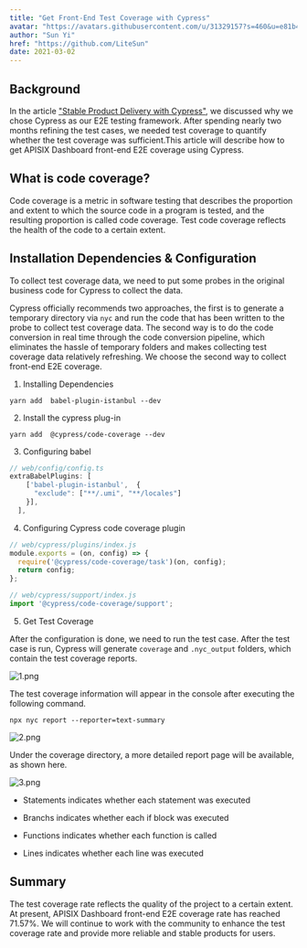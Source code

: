 ```yaml
---
title: "Get Front-End Test Coverage with Cypress"
avatar: "https://avatars.githubusercontent.com/u/31329157?s=460&u=e81b4bb4db2be162c1fcac6d188f5b0f82f71920&v=4"
author: "Sun Yi"
href: "https://github.com/LiteSun"
date: 2021-03-02
---
```


## Background

In the article ["Stable Product Delivery with Cypress"](./stable-product-delivery-with-cypress), we discussed why we chose Cypress as our E2E testing framework. After spending nearly two months refining the test cases, we needed test coverage to quantify whether the test coverage was sufficient.This article will describe how to get APISIX Dashboard front-end E2E coverage using Cypress.

## What is code coverage?

Code coverage is a metric in software testing that describes the proportion and extent to which the source code in a program is tested, and the resulting proportion is called code coverage. Test code coverage reflects the health of the code to a certain extent.

## Installation Dependencies & Configuration

To collect test coverage data, we need to put some probes in the original business code for Cypress to collect the data.

Cypress officially recommends two approaches, the first is to generate a temporary directory via `nyc` and run the code that has been written to the probe to collect test coverage data. The second way is to do the code conversion in real time through the code conversion pipeline, which eliminates the hassle of temporary folders and makes collecting test coverage data relatively refreshing. We choose the second way to collect front-end E2E coverage.

1. Installing Dependencies

```shell
yarn add  babel-plugin-istanbul --dev
```

2. Install the cypress plug-in

```shell
yarn add  @cypress/code-coverage --dev
```

3. Configuring babel

```ts
// web/config/config.ts
extraBabelPlugins: [
    ['babel-plugin-istanbul',  {
      "exclude": ["**/.umi", "**/locales"]
    }],
  ],
```

4. Configuring Cypress code coverage plugin

```javaScript
// web/cypress/plugins/index.js
module.exports = (on, config) => {
  require('@cypress/code-coverage/task')(on, config);
  return config;
};
```

```javaScript
// web/cypress/support/index.js
import '@cypress/code-coverage/support';
```

5. Get Test Coverage

After the configuration is done, we need to run the test case. After the test case is run, Cypress will generate `coverage` and
`.nyc_output` folders, which contain the test coverage reports.

![1.png](https://lh4.googleusercontent.com/o-tyQagmCjprpNkuTjMFLaALZKtW4pyC9nj-GcPx4MM3xK0zrMED9Nndk5ZmZkZsQ5SIJPEovcrHyjWP2YXtEcYYDpLL49aV_97N83doTkOuMXlFsVjGu53A9FdlxOCr6i3aIDTA)

The test coverage information will appear in the console after executing the following command.

```shell
npx nyc report --reporter=text-summary
```

![2.png](https://lh4.googleusercontent.com/n0CON1WF64wEnh3IYEc3wwwOJ2Ft_WmMLfkhOPKIKxoW0NP6Eq8VplJ87EepL5zIWOeyfJhlDmhc3ImE0ivgRlXWe1RuW2x7vL_JEri7Mz6b3tOY0it8bVvUe83CAHNgeoyXZnsy)

Under the coverage directory, a more detailed report page will be available, as shown here.

![3.png](https://lh4.googleusercontent.com/skjR9YUcbmeytfoYnR0it7Vfc7mheCJDt7PSUsp549IbOdfqskTrIOqUXw01e0fnuNwpGoo3GtqAER3eQjNoTIdmU7HY6hc_sZ5NYc3h-MyxqmVz_NaC3AM-J4rWJFy-9IoTWjpn)

+ Statements indicates whether each statement was executed

+ Branchs indicates whether each if block was executed

+ Functions indicates whether each function is called

+ Lines indicates whether each line was executed

## Summary

The test coverage rate reflects the quality of the project to a certain extent. At present, APISIX Dashboard front-end E2E coverage rate has reached 71.57%. We will continue to work with the community to enhance the test coverage rate and provide more reliable and stable products for users.
